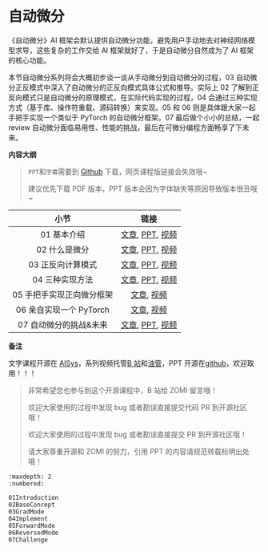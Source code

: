 <!--Copyright © ZOMI 适用于[License](https://github.com/chenzomi12/AISystem)版权许可-->

# 自动微分

《自动微分》AI 框架会默认提供自动微分功能，避免用户手动地去对神经网络模型求导，这些复杂的工作交给 AI 框架就好了，于是自动微分自然成为了 AI 框架的核心功能。

本节自动微分系列将会大概初步谈一谈从手动微分到自动微分的过程，03 自动微分正反模式中深入了自动微分的正反向模式具体公式和推导。实际上 02 了解到正反向模式只是自动微分的原理模式，在实际代码实现的过程，04 会通过三种实现方式（基于库、操作符重载、源码转换）来实现。05 和 06 则是具体跟大家一起手把手实现一个类似于 PyTorch 的自动微分框架。07 最后做个小小的总结，一起 review 自动微分面临易用性、性能的挑战，最后在可微分编程方面畅享了下未来。

**内容大纲**

> `PPT`和`字幕`需要到 [Github](https://github.com/chenzomi12/AISystem) 下载，网页课程版链接会失效哦~
> 
> 建议优先下载 PDF 版本，PPT 版本会因为字体缺失等原因导致版本很丑哦~

| 小节 | 链接|
|:--:|:--:|
| 01 基本介绍           | [文章](./01Introduction.md), [PPT](./01Introduction.pdf), [视频](https://www.bilibili.com/video/BV1FV4y1T7zp/)  |
| 02 什么是微分          | [文章](./02BaseConcept.md), [PPT](./02BaseConcept.pdf), [视频](https://www.bilibili.com/video/BV1Ld4y1M7GJ/)    |
| 03 正反向计算模式        | [文章](./03GradMode.md), [PPT](./03GradMode.pdf), [视频](https://www.bilibili.com/video/BV1zD4y117bL/) |
| 04 三种实现方法         | [文章](./04Implement.md), [PPT](./04Implement.pdf), [视频](https://www.bilibili.com/video/BV1BN4y1P76t/)        |
| 05 手把手实现正向微分框架    | [文章](./05ForwardMode.md), [视频](https://www.bilibili.com/video/BV1Ne4y1p7WU/) |
| 06 亲自实现一个 PyTorch | [文章](./06ReversedMode.md), [视频](https://www.bilibili.com/video/BV1ae4y1z7E6/) |
| 07 自动微分的挑战&未来     | [文章](./07Challenge.md), [PPT](./07Challenge.pdf), [视频](https://www.bilibili.com/video/BV17e4y1z73W/) |

**备注**

文字课程开源在 [AISys](https://chenzomi12.github.io/)，系列视频托管[B 站](https://space.bilibili.com/517221395)和[油管](https://www.youtube.com/@ZOMI666/videos)，PPT 开源在[github](https://github.com/chenzomi12/AISystem)，欢迎取用！！！

> 非常希望您也参与到这个开源课程中，B 站给 ZOMI 留言哦！
> 
> 欢迎大家使用的过程中发现 bug 或者勘误直接提交代码 PR 到开源社区哦！
>
> 欢迎大家使用的过程中发现 bug 或者勘误直接提交 PR 到开源社区哦！
>
> 请大家尊重开源和 ZOMI 的努力，引用 PPT 的内容请规范转载标明出处哦！

    
```toc
:maxdepth: 2
:numbered:

01Introduction
02BaseConcept
03GradMode
04Implement
05ForwardMode
06ReversedMode
07Challenge
```
        